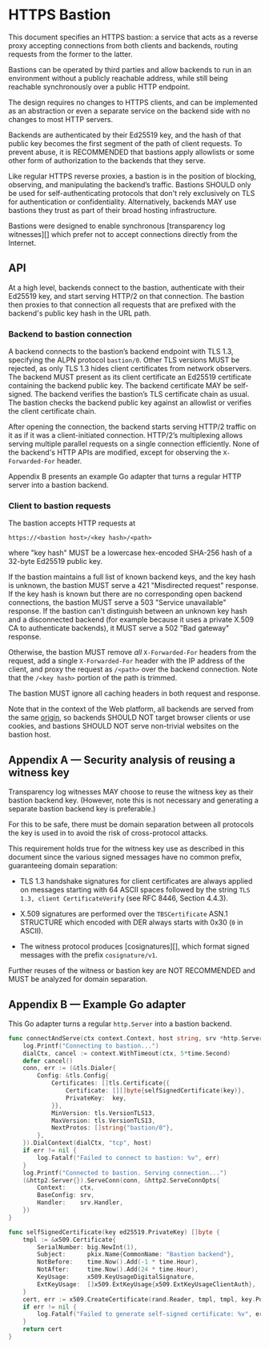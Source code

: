 # HTTPS Bastion

This document specifies an HTTPS bastion: a service that acts as a reverse proxy
accepting connections from both clients and backends, routing requests from
the former to the latter.

Bastions can be operated by third parties and allow backends to run in an
environment without a publicly reachable address, while still being reachable
synchronously over a public HTTP endpoint.

The design requires no changes to HTTPS clients, and can be implemented as an
abstraction or even a separate service on the backend side with no changes to
most HTTP servers.

Backends are authenticated by their Ed25519 key, and the hash of that public key
becomes the first segment of the path of client requests. To prevent abuse, it
is RECOMMENDED that bastions apply allowlists or some other form of
authorization to the backends that they serve.

Like regular HTTPS reverse proxies, a bastion is in the position of blocking,
observing, and manipulating the backend’s traffic. Bastions SHOULD only be used
for self-authenticating protocols that don't rely exclusively on TLS for
authentication or confidentiality. Alternatively, backends MAY use bastions they
trust as part of their broad hosting infrastructure.

Bastions were designed to enable synchronous [transparency log witnesses][]
which prefer not to accept connections directly from the Internet.

## API

At a high level, backends connect to the bastion, authenticate with their
Ed25519 key, and start serving HTTP/2 on that connection. The bastion then
proxies to that connection all requests that are prefixed with the backend's
public key hash in the URL path.

### Backend to bastion connection

A backend connects to the bastion’s backend endpoint with TLS 1.3, specifying
the ALPN protocol `bastion/0`. Other TLS versions MUST be rejected, as only TLS
1.3 hides client certificates from network observers. The backend MUST present
as its client certificate an Ed25519 certificate containing the backend public
key. The backend certificate MAY be self-signed. The backend verifies the
bastion’s TLS certificate chain as usual. The bastion checks the backend public
key against an allowlist or verifies the client certificate chain.

After opening the connection, the backend starts serving HTTP/2 traffic on it as
if it was a client-initiated connection. HTTP/2’s multiplexing allows serving
multiple parallel requests on a single connection efficiently. None of the
backend's HTTP APIs are modified, except for observing the `X-Forwarded-For`
header.

Appendix B presents an example Go adapter that turns a regular HTTP server into
a bastion backend.

### Client to bastion requests

The bastion accepts HTTP requests at

```
https://<bastion host>/<key hash>/<path>
```

where "key hash" MUST be a lowercase hex-encoded SHA-256 hash of a 32-byte
Ed25519 public key.

If the bastion maintains a full list of known backend keys, and the key hash is
unknown, the bastion MUST serve a 421 "Misdirected request" response. If the key
hash is known but there are no corresponding open backend connections, the
bastion MUST serve a 503 "Service unavailable" response. If the bastion can't
distinguish between an unknown key hash and a disconnected backend (for example
because it uses a private X.509 CA to authenticate backends), it MUST serve a
502 "Bad gateway" response.

Otherwise, the bastion MUST remove _all_ `X-Forwarded-For` headers from the
request, add a single `X-Forwarded-For` header with the IP address of the
client, and proxy the request as `/<path>` over the backend connection. Note
that the `/<key hash>` portion of the path is trimmed.

The bastion MUST ignore all caching headers in both request and response.

Note that in the context of the Web platform, all backends are served from the
same [origin](https://html.spec.whatwg.org/multipage/browsers.html#origin), so
backends SHOULD NOT target browser clients or use cookies, and bastions SHOULD
NOT serve non-trivial websites on the bastion host.

## Appendix A — Security analysis of reusing a witness key

Transparency log witnesses MAY choose to reuse the witness key as their bastion
backend key. (However, note this is not necessary and generating a separate
bastion backend key is preferable.)

For this to be safe, there must be domain separation between all protocols the
key is used in to avoid the risk of cross-protocol attacks.

This requirement holds true for the witness key use as described in this
document since the various signed messages have no common prefix, guaranteeing
domain separation:

   * TLS 1.3 handshake signatures for client certificates are always applied on
messages starting with 64 ASCII spaces followed by the string `TLS 1.3, client
CertificateVerify` (see RFC 8446, Section 4.4.3).

   * X.509 signatures are performed over the `TBSCertificate` ASN.1 STRUCTURE
which encoded with DER always starts with 0x30 (`0` in ASCII).

   * The witness protocol produces [cosignatures][], which format signed
messages with the prefix `cosignature/v1`.

Further reuses of the witness or bastion key are NOT RECOMMENDED and MUST be
analyzed for domain separation.

## Appendix B — Example Go adapter

This Go adapter turns a regular `http.Server` into a bastion backend.

```go
func connectAndServe(ctx context.Context, host string, srv *http.Server, key ed25519.PrivateKey) {
	log.Printf("Connecting to bastion...")
	dialCtx, cancel := context.WithTimeout(ctx, 5*time.Second)
	defer cancel()
	conn, err := (&tls.Dialer{
		Config: &tls.Config{
			Certificates: []tls.Certificate{{
				Certificate: [][]byte{selfSignedCertificate(key)},
				PrivateKey:  key,
			}},
			MinVersion: tls.VersionTLS13,
			MaxVersion: tls.VersionTLS13,
			NextProtos: []string{"bastion/0"},
		},
	}).DialContext(dialCtx, "tcp", host)
	if err != nil {
		log.Fatalf("Failed to connect to bastion: %v", err)
	}
	log.Printf("Connected to bastion. Serving connection...")
	(&http2.Server{}).ServeConn(conn, &http2.ServeConnOpts{
		Context:    ctx,
		BaseConfig: srv,
		Handler:    srv.Handler,
	})
}

func selfSignedCertificate(key ed25519.PrivateKey) []byte {
	tmpl := &x509.Certificate{
		SerialNumber: big.NewInt(1),
		Subject:      pkix.Name{CommonName: "Bastion backend"},
		NotBefore:    time.Now().Add(-1 * time.Hour),
		NotAfter:     time.Now().Add(24 * time.Hour),
		KeyUsage:     x509.KeyUsageDigitalSignature,
		ExtKeyUsage:  []x509.ExtKeyUsage{x509.ExtKeyUsageClientAuth},
	}
	cert, err := x509.CreateCertificate(rand.Reader, tmpl, tmpl, key.Public(), key)
	if err != nil {
		log.Fatalf("Failed to generate self-signed certificate: %v", err)
	}
	return cert
}
```
